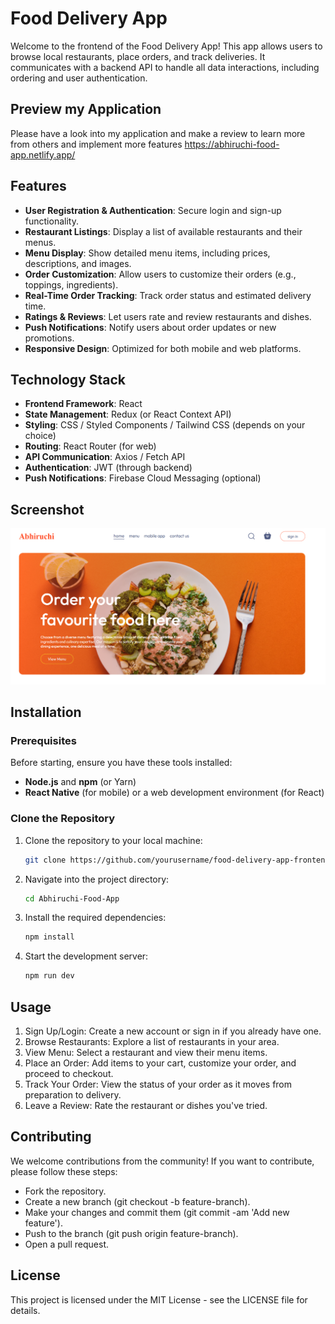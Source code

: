 # Food Delivery App

Welcome to the frontend of the Food Delivery App! This app allows users to browse local restaurants, place orders, and track deliveries. It communicates with a backend API to handle all data interactions, including ordering and user authentication.

## Preview my Application
Please have a look into my application and make a review to learn more from others and implement more features
https://abhiruchi-food-app.netlify.app/

## Features

- **User Registration & Authentication**: Secure login and sign-up functionality.
- **Restaurant Listings**: Display a list of available restaurants and their menus.
- **Menu Display**: Show detailed menu items, including prices, descriptions, and images.
- **Order Customization**: Allow users to customize their orders (e.g., toppings, ingredients).
- **Real-Time Order Tracking**: Track order status and estimated delivery time.
- **Ratings & Reviews**: Let users rate and review restaurants and dishes.
- **Push Notifications**: Notify users about order updates or new promotions.
- **Responsive Design**: Optimized for both mobile and web platforms.

## Technology Stack

- **Frontend Framework**: React 
- **State Management**: Redux (or React Context API)
- **Styling**: CSS / Styled Components / Tailwind CSS (depends on your choice)
- **Routing**: React Router (for web)
- **API Communication**: Axios / Fetch API
- **Authentication**: JWT (through backend)
- **Push Notifications**: Firebase Cloud Messaging (optional)

## Screenshot

![Home Page](Src/assets/WebPage.png)

## Installation

### Prerequisites

Before starting, ensure you have these tools installed:

- **Node.js** and **npm** (or Yarn)
- **React Native** (for mobile) or a web development environment (for React)

### Clone the Repository

1. Clone the repository to your local machine:

   ```bash
   git clone https://github.com/yourusername/food-delivery-app-frontend.git
2. Navigate into the project directory:

   ```bash
   cd Abhiruchi-Food-App

3. Install the required dependencies:

   ```bash
   npm install

4. Start the development server:

   ```bash
   npm run dev

## Usage
1. Sign Up/Login: Create a new account or sign in if you already have one.
2. Browse Restaurants: Explore a list of restaurants in your area.
3. View Menu: Select a restaurant and view their menu items.
4. Place an Order: Add items to your cart, customize your order, and proceed to checkout.
5. Track Your Order: View the status of your order as it moves from preparation to delivery.
6. Leave a Review: Rate the restaurant or dishes you've tried.


## Contributing
We welcome contributions from the community! If you want to contribute, please follow these steps:

- Fork the repository.
- Create a new branch (git checkout -b feature-branch).
- Make your changes and commit them (git commit -am 'Add new feature').
- Push to the branch (git push origin feature-branch).
- Open a pull request.

  
## License
This project is licensed under the MIT License - see the LICENSE file for details.

